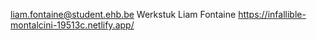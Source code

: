 liam.fontaine@student.ehb.be
Werkstuk Liam Fontaine
https://infallible-montalcini-19513c.netlify.app/